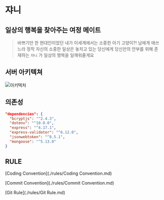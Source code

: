 # 쟈니

## 일상의 행복을 찾아주는 여정 메이트

> 바쁘기만 한 현대인이었던 내가 이세계에서는 소중한 아기 고양이?!
> 남에게 애쓰느라 정작 자신의 소중한 일상은 놓치고 있는 당신에게
> 당신만의 안부를 위해 존재하는 `쟈니` 가 일상의 행복을 일깨워줄게요

## 서버 아키텍쳐



![아키텍처](https://user-images.githubusercontent.com/49138331/123762749-10cb8c00-d8fe-11eb-97bf-95dca12d663d.png)

## 의존성

```json
"dependencies": {
  "bcryptjs": "^2.4.3",
  "dotenv": "^10.0.0",
  "express": "^4.17.1",
  "express-validator": "^6.12.0",
  "jsonwebtoken": "^8.5.1",
  "mongoose": "^5.13.0"
}
```



## RULE

[Coding Convention](./rules/Coding Convention.md)

[Commit Convention](./rules/Commit Convention.md)

[Git Rule](./rules/Git Rule.md)

